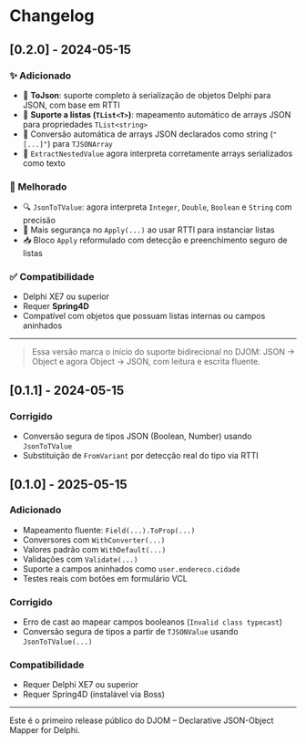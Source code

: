 
# Changelog

## [0.2.0] - 2024-05-15

### ✨ Adicionado

- 🔁 **ToJson**: suporte completo à serialização de objetos Delphi para JSON, com base em RTTI
- 🧾 **Suporte a listas (`TList<T>`)**: mapeamento automático de arrays JSON para propriedades `TList<string>`
- 🔄 Conversão automática de arrays JSON declarados como string (`"[...]"`) para `TJSONArray`
- 🧠 `ExtractNestedValue` agora interpreta corretamente arrays serializados como texto

### 🧼 Melhorado

- 🔍 `JsonToTValue`: agora interpreta `Integer`, `Double`, `Boolean` e `String` com precisão
- 🔐 Mais segurança no `Apply(...)` ao usar RTTI para instanciar listas
- 📥 Bloco `Apply` reformulado com detecção e preenchimento seguro de listas

### ✅ Compatibilidade

- Delphi XE7 ou superior
- Requer **Spring4D**
- Compatível com objetos que possuam listas internas ou campos aninhados

---

> Essa versão marca o início do suporte bidirecional no DJOM: JSON → Object e agora Object → JSON, com leitura e escrita fluente.


## [0.1.1] - 2024-05-15
### Corrigido
- Conversão segura de tipos JSON (Boolean, Number) usando `JsonToTValue`
- Substituição de `FromVariant` por detecção real do tipo via RTTI

## [0.1.0] - 2025-05-15
### Adicionado
- Mapeamento fluente: `Field(...).ToProp(...)`
- Conversores com `WithConverter(...)`
- Valores padrão com `WithDefault(...)`
- Validações com `Validate(...)`
- Suporte a campos aninhados como `user.endereco.cidade`
- Testes reais com botões em formulário VCL

### Corrigido
- Erro de cast ao mapear campos booleanos (`Invalid class typecast`)
- Conversão segura de tipos a partir de `TJSONValue` usando `JsonToTValue(...)`

### Compatibilidade
- Requer Delphi XE7 ou superior
- Requer Spring4D (instalável via Boss)

---

Este é o primeiro release público do DJOM – Declarative JSON-Object Mapper for Delphi.

